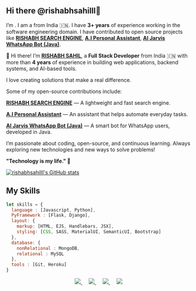 ## Hi there @rishabhsahilll👋
I’m . I am a  from India :india:. I have <b>3+ years</b> of experience working in the software engineering domain. I have contributed to open source projects like <b><a href="https://rishabhsahilll.github.io/rishabh-search-engine/">RISHABH SEARCH ENGINE</a></b>, <b><a href="https://github.com/rishabhsahilll/AI-Jarvis-Connect-ChatGpt-And-EdgeGpt-4">A.I Personal Assistant</a></b>, <b><a href="https://github.com/rishabhsahilll/AI-Jarvis-WhatsApp-Bot">AI Jarvis WhatsApp Bot (Java)</a></b>.


👋 Hi there! I’m <b>[RISHABH SAHIL](https://www.instagram.com/rishabhsahill)</b>, a <b>Full Stack Developer</b> from India :india: with more than <b>4 years</b> of experience in building web applications, backend systems, and AI-based tools.

I love creating solutions that make a real difference.

Some of my open-source contributions include:

<b><a href="https://rishabhsahilll.github.io/rishabh-search-engine/">RISHABH SEARCH ENGINE</a></b> — A lightweight and fast search engine.

<b><a href="https://github.com/rishabhsahilll/AI-Jarvis-Connect-ChatGpt-And-EdgeGpt-4">A.I Personal Assistant</a></b> — An assistant that helps automate everyday tasks.

<b><a href="https://github.com/rishabhsahilll/AI-Jarvis-WhatsApp-Bot">AI Jarvis WhatsApp Bot (Java)</a></b> — A smart bot for WhatsApp users, developed in Java.

I’m passionate about coding, open-source, and continuous learning.
Always exploring new technologies and new ways to solve problems!

<b>"Technology is my life." 🚀</b>

[![rishabhsahilll's GitHub stats](https://github-readme-stats.vercel.app/api?username=rishabhsahilll&show_icons=true&theme=gruvbox)](https://github.com/anuraghazra/github-readme-stats)

## My Skills
```js
let skills = {
  language : [Javascript, Python],
  PyFramework : [Flask, Django],
  layout: {
    markup: [HTML, EJS, Handlebars, JSX],
    styling: [CSS, SASS, MaterialUI, SemanticUI, Bootstrap]
  },
  database: {
    nonRelational : MongoDB,
    relational : MySQL
  },
  tools : [Git, Heroku]
}
```

<p align="center">
    <a href="https://rishabhsahil.vercel.app/" alt="Portfolio">
        <img src="https://img.shields.io/badge/Portfolio-RISHABH-brightgreen.svg" />
    </a>&emsp;
    <a href="https://www.instagram.com/rishabhsahill/" alt="Instagram">
        <img src="https://img.shields.io/badge/-Rishabh Kumar-blue?style=social&logo=Instagram&logoColor=red"  />
    </a>&emsp;
      <a href="https://www.facebook.com/rishabhsahill" alt="Facebook">
        <img src="https://img.shields.io/badge/-Rishabh Kumar-blue?style=social&logo=Facebook&logoColor=blue"  />
    </a>&emsp;
    <a href="mailto:githubsahil4+git@gmail.com" alt="LinkedIn">
        <img src="https://img.shields.io/badge/-GMail-c14438?style=social&logo=Gmail&logoColor=red" />
    </a>
</p>
